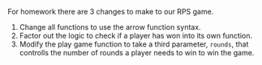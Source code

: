 For homework there are 3 changes to make to our RPS game.

1. Change all functions to use the arrow function syntax.
2. Factor out the logic to check if a player has won into its own function.
3. Modify the play game function to take a third parameter, `rounds`, that controlls the number of rounds a player needs to win to win the game.